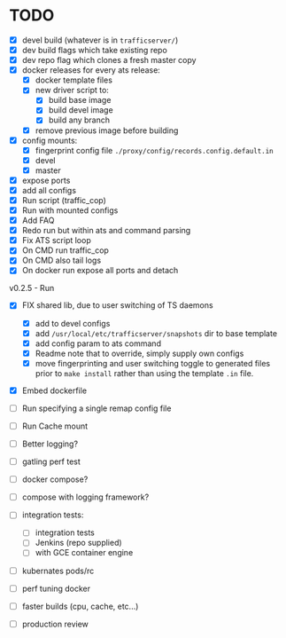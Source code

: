 # TODO

- [x] devel build (whatever is in `trafficserver/`)
- [x] dev build flags which take existing repo
- [x] dev repo flag which clones a fresh master copy
- [x] docker releases for every ats release:
  - [x] docker template files
  - [x] new driver script to:
    - [x] build base image
    - [x] build devel image
    - [x] build any branch
  - [x] remove previous image before building
- [x] config mounts:
  - [x] fingerprint config file `./proxy/config/records.config.default.in`
  - [x] devel
  - [x] master
- [x] expose ports
- [x] add all configs
- [x] Run script (traffic_cop)
- [x] Run with mounted configs
- [x] Add FAQ
- [x] Redo run but within ats and command parsing
- [x] Fix ATS script loop
- [x] On CMD run traffic_cop
- [x] On CMD also tail logs
- [x] On docker run expose all ports and detach

v0.2.5 - Run
- [x] FIX shared lib, due to user switching of TS daemons
  - [x] add to devel configs
  - [x] add `/usr/local/etc/trafficserver/snapshots` dir to base template
  - [x] add config param to ats command
  - [x] Readme note that to override, simply supply own configs
  - [x] move fingerprinting and user switching toggle to generated files prior to `make install`
        rather than using the template `.in` file.
- [x] Embed dockerfile

- [ ] Run specifying a single remap config file
- [ ] Run Cache mount
- [ ] Better logging?
- [ ] gatling perf test
- [ ] docker compose?
- [ ] compose with logging framework?
- [ ] integration tests:
    - [ ] integration tests
    - [ ] Jenkins (repo supplied)
    - [ ] with GCE container engine
- [ ] kubernates pods/rc
- [ ] perf tuning docker
- [ ] faster builds (cpu, cache, etc...)
- [ ] production review
